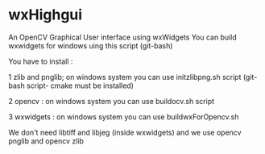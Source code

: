 # wxHighgui
An OpenCV Graphical User interface using wxWidgets
You can build wxwidgets for windows uing this script (git-bash)

You have to install :

1 zlib and pnglib; on windows system you can use initzlibpng.sh script (git-bash script- cmake must be installed)

2 opencv : on windows system you can use buildocv.sh script

3 wxwidgets : on windows system  you can use buildwxForOpencv.sh





We don't need libtiff and libjeg (inside wxwidgets) and we use opencv pnglib and opencv zlib 
